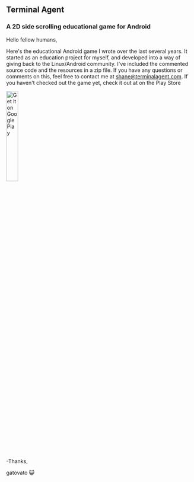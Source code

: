 ## Terminal Agent

### A 2D side scrolling educational game for Android


Hello fellow humans,

Here's the educational Android game I wrote over the last several years. It started as an education project for myself, and developed into a way of giving back to the Linux/Android community. I've included the commented source code and the resources in a zip file. If you have any questions or comments on this, feel free to contact me at [shane@terminalagent.com](mailto:shane@terminalagent.com). If you haven't checked out the game yet, check it out at on the Play Store

<a href='https://play.google.com/store/apps/details?id=com.terminalagent.terminalagent&pcampaignid=MKT-Other-global-all-co-prtnr-py-PartBadge-Mar2515-1'><img alt='Get it on Google Play' src='https://play.google.com/intl/en_us/badges/images/generic/en_badge_web_generic.png' style="width: 25%"/></a>


-Thanks,

gatovato :smiley_cat:
